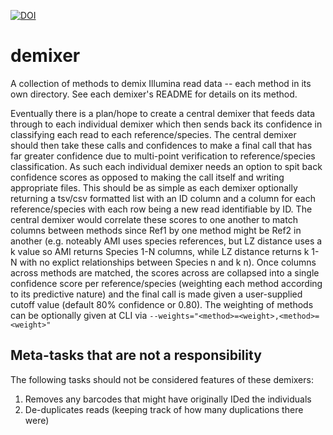 [![DOI](https://zenodo.org/badge/DOI/10.5281/zenodo.3355637.svg)](https://doi.org/10.5281/zenodo.3355637)

# demixer

A collection of methods to demix Illumina read data -- each method in its own directory.
See each demixer's README for details on its method.

Eventually there is a plan/hope to create a central demixer that feeds data through to each individual demixer which then sends back its confidence in classifying each read to each reference/species.
The central demixer should then take these calls and confidences to make a final call that has far greater confidence due to multi-point verification to reference/species classification.
As such each individual demixer needs an option to spit back confidence scores as opposed to making the call itself and writing appropriate files.
This should be as simple as each demixer optionally returning a tsv/csv formatted list with an ID column and a column for each reference/species with each row being a new read identifiable by ID.
The central demixer would correlate these scores to one another to match columns between methods since Ref1 by one method might be Ref2 in another (e.g. noteably AMI uses species references, but LZ distance uses a k value so AMI returns Species 1-N columns, while LZ distance returns k 1-N with no explict relationships between Species n and k n).
Once columns across methods are matched, the scores across are collapsed into a single confidence score per reference/species (weighting each method according to its predictive nature) and the final call is made given a user-supplied cutoff value (default 80% confidence or 0.80).
The weighting of methods can be optionally given at CLI via `--weights="<method>=<weight>,<method>=<weight>"`

## Meta-tasks that are not a responsibility
The following tasks should not be considered features of these demixers:

1. Removes any barcodes that might have originally IDed the individuals
2. De-duplicates reads (keeping track of how many duplications there were)
